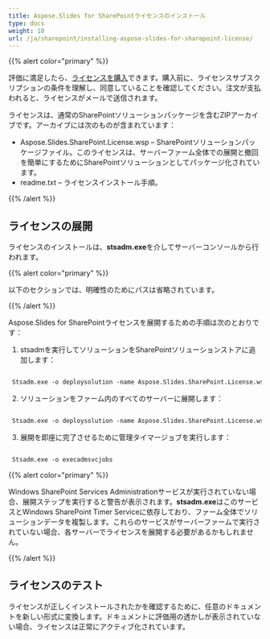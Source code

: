 ```yaml
---
title: Aspose.Slides for SharePointライセンスのインストール
type: docs
weight: 10
url: /ja/sharepoint/installing-aspose-slides-for-sharepoint-license/
---
```


{{% alert color="primary" %}} 

評価に満足したら、[ライセンスを購入](https://purchase.aspose.com/buy)できます。購入前に、ライセンスサブスクリプションの条件を理解し、同意していることを確認してください。注文が支払われると、ライセンスがメールで送信されます。

ライセンスは、通常のSharePointソリューションパッケージを含むZIPアーカイブです。アーカイブには次のものが含まれています：

- Aspose.Slides.SharePoint.License.wsp – SharePointソリューションパッケージファイル。このライセンスは、サーバーファーム全体での展開と撤回を簡単にするためにSharePointソリューションとしてパッケージ化されています。
- readme.txt – ライセンスインストール手順。

{{% /alert %}} 
## **ライセンスの展開**
ライセンスのインストールは、**stsadm.exe**を介してサーバーコンソールから行われます。

{{% alert color="primary" %}} 

以下のセクションでは、明確性のためにパスは省略されています。

{{% /alert %}} 

Aspose.Slides for SharePointライセンスを展開するための手順は次のとおりです：

1. stsadmを実行してソリューションをSharePointソリューションストアに追加します：

``` xml

 Stsadm.exe -o deploysolution -name Aspose.Slides.SharePoint.License.wsp

```

2. ソリューションをファーム内のすべてのサーバーに展開します：

``` xml

 Stsadm.exe -o deploysolution -name Aspose.Slides.SharePoint.License.wsp -immediate -force

```

3. 展開を即座に完了させるために管理タイマージョブを実行します：

``` xml

 Stsadm.exe -o execadmsvcjobs

```

{{% alert color="primary" %}} 

Windows SharePoint Services Administrationサービスが実行されていない場合、展開ステップを実行すると警告が表示されます。**stsadm.exe**はこのサービスとWindows SharePoint Timer Serviceに依存しており、ファーム全体でソリューションデータを複製します。これらのサービスがサーバーファームで実行されていない場合、各サーバーでライセンスを展開する必要があるかもしれません。

{{% /alert %}} 
## **ライセンスのテスト**
ライセンスが正しくインストールされたかを確認するために、任意のドキュメントを新しい形式に変換します。ドキュメントに評価用の透かしが表示されていない場合、ライセンスは正常にアクティブ化されています。